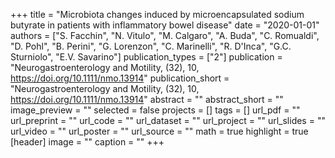+++
title = "Microbiota changes induced by microencapsulated sodium butyrate in patients with inflammatory bowel disease"
date = "2020-01-01"
authors = ["S. Facchin", "N. Vitulo", "M. Calgaro", "A. Buda", "C. Romualdi", "D. Pohl", "B. Perini", "G. Lorenzon", "C. Marinelli", "R. D'Inca", "G.C. Sturniolo", "E.V. Savarino"]
publication_types = ["2"]
publication = "Neurogastroenterology and Motility, (32), 10, https://doi.org/10.1111/nmo.13914"
publication_short = "Neurogastroenterology and Motility, (32), 10, https://doi.org/10.1111/nmo.13914"
abstract = ""
abstract_short = ""
image_preview = ""
selected = false
projects = []
tags = []
url_pdf = ""
url_preprint = ""
url_code = ""
url_dataset = ""
url_project = ""
url_slides = ""
url_video = ""
url_poster = ""
url_source = ""
math = true
highlight = true
[header]
image = ""
caption = ""
+++
